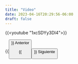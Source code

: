 ```yaml
---
title: "Video"
date: 2023-04-16T20:29:56-06:00
draft: false
---
```


{{<youtube "1xcSDYy3Dl4">}}

{{<button class=myButtonVideoTwo relref="/posts/curso/unidad3/tipo_fallos/introduccion.md">}} Anterior

{{<button class=myButtonVideo relref="/posts/curso/unidad3/tipo_fallos/more.md">}} Siguiente